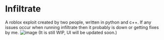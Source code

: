 # Infiltrate
A roblox exploit created by two people, written in python and c++. If any issues occur when running infiltrate then it probably is down or getting fixes by me.
![image](https://github.com/RISIJ/Infiltrate/assets/109840036/694e6b01-d0b4-4afa-9563-f762845d7d9b)
(It is still WIP, UI will be updated soon.)

